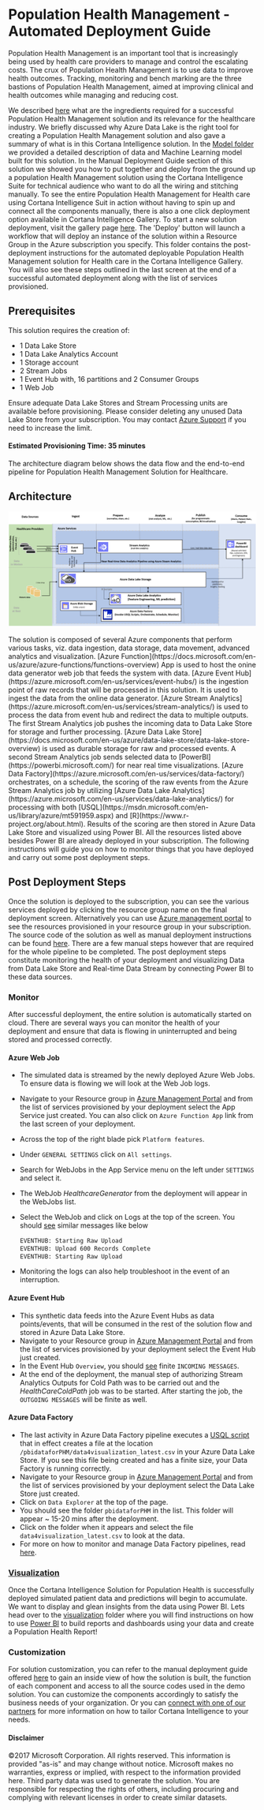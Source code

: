 # Population Health Management - Automated Deployment Guide  

<Guide type="PostDeploymentGuidance" url="https://github.com/Azure/cortana-intelligence-population-health-management/blob/master/Azure%20Data%20Lake/AutomatedDeploymentGuide/README.md"/>


<Guide type="Summary">
Population Health Management is an important tool that is increasingly being used by health care providers to manage and control the escalating costs. The crux of Population Health Management is to use data to improve health outcomes. Tracking, monitoring and bench marking are the three bastions of Population Health Management, aimed at improving clinical and health outcomes while managing and reducing cost.


We described [here](../ManualDeploymentGuide/README.md) what are the ingredients required for a successful Population Health Management solution and its relevance for the healthcare industry. We briefly discussed why Azure Data Lake is the right tool for creating a Population Health Management solution and also gave a summary of what is in this Cortana Intelligence solution. In the [Model folder](../ManualDeploymentGuide/Model/) we provided a detailed description of data and Machine Learning model built for this solution. In the Manual Deployment Guide section of this solution we showed you how to put together and deploy from the ground up a population Health Management solution using the Cortana Intelligence Suite for technical audience who want to do all the wiring and stitching manually. To see the entire Population Health Management for Health care using Cortana Intelligence Suit in action without having to spin up and connect all the components manually, there is also a one click deployment option available in Cortana Intelligence Gallery. To start a new solution deployment, visit the gallery page [here](https://gallery.cortanaintelligence.com/). The 'Deploy' button will launch a workflow that will deploy an instance of the solution within a Resource Group in the Azure subscription you specify. This folder contains the post-deployment instructions for the automated deployable Population Health Management solution for Health care in the Cortana Intelligence Gallery. You will also see these steps outlined in the last screen at the end of a successful automated deployment along with the list of services provisioned. 

</Guide>

## Prerequisites
<Guide type="Prerequisites">

This solution requires the creation of:

* 1 Data Lake Store
* 1 Data Lake Analytics Account
* 1 Storage account
* 2 Stream Jobs 
* 1 Event Hub with, 16 partitions and 2 Consumer Groups
* 1 Web Job 
	
Ensure adequate Data Lake Stores and Stream Processing units are available before provisioning. Please consider deleting any unused Data Lake Store from your subscription. You may contact [Azure Support](https://azure.microsoft.com/support/faq/) if you need to increase the limit.

</Guide>

#### Estimated Provisioning Time: <Guide type="EstimatedTime">35 minutes</Guide>

The architecture diagram below shows the data flow and the end-to-end pipeline for Population Health Management Solution for Healthcare.


## Architecture
![Solution Diagram Picture](../ManualDeploymentGuide/media/PHMarchitecture.PNG?raw=true)

<Guide type="Description">
The solution is composed of several Azure components that perform various tasks, viz. data ingestion, data storage, data movement, advanced analytics and visualization. [Azure Function](https://docs.microsoft.com/en-us/azure/azure-functions/functions-overview) App is used to host the onine data generator web job that feeds the system with data. [Azure Event Hub](https://azure.microsoft.com/en-us/services/event-hubs/) is the ingestion point of raw records that will be processed in this solution. It is used to ingest the data from the online data generator. [Azure Stream Analytics](https://azure.microsoft.com/en-us/services/stream-analytics/) is used to process the data from event hub and redirect the data to multiple outputs. The first Stream Analytics job pushes the incoming data to Data Lake Store for storage and further processing. [Azure Data Lake Store](https://docs.microsoft.com/en-us/azure/data-lake-store/data-lake-store-overview) is used as durable storage for raw and processed events. A second Stream Analytics job sends selected data to [PowerBI](https://powerbi.microsoft.com/) for near real time visualizations. [Azure Data Factory](https://azure.microsoft.com/en-us/services/data-factory/) orchestrates, on a schedule, the scoring of the raw events from the Azure Stream Analytics job
 by utilizing [Azure Data Lake Analytics](https://azure.microsoft.com/en-us/services/data-lake-analytics/) for processing with both [USQL](https://msdn.microsoft.com/en-us/library/azure/mt591959.aspx) and [R](https://www.r-project.org/about.html). Results of the scoring are then stored in Azure Data Lake Store and visualized using Power BI. All the resources listed above besides Power BI are already deployed in your subscription. The following instructions will guide you on how to monitor things that you have deployed and carry out some post deployment steps.

</Guide>



## Post Deployment Steps
  Once the solution is deployed to the subscription, you can see the various services deployed by clicking the resource group name on the final deployment screen. Alternatively you can use [Azure management portal](https://portal.azure.com/) to see the resources provisioned in your resource group in your subscription. The source code of the solution as well as manual deployment instructions can be found [here](../ManualDeploymentGuide/). There are a few manual steps however that are required for the whole pipeline to be completed. The post deployment steps constitute monitoring the health of your deployment and visualizing Data from Data Lake Store and Real-time Data Stream by connecting Power BI to these data sources.
 
### Monitor
  After successful deployment, the entire solution is automatically started on cloud. There are several ways you can monitor the health of your deployment and ensure that data is flowing in uninterrupted and being stored and processed correctly. 

#### Azure Web Job  
  - The simulated data is streamed by the newly deployed Azure Web Jobs. To ensure data is flowing we will look at the Web Job logs. 
   - Navigate to your Resource group in [Azure Management Portal](https://portal.azure.com/) and from the list of services provisioned by your deployment select the App Service just created. You can also click on `Azure Function App` link from the last screen of your deployment.
   - Across the top of the right blade pick `Platform features`.
   - Under `GENERAL SETTINGS` click on `All settings`.
   - Search for WebJobs in the App Service menu on the left under `SETTINGS` and select it. 
   - The WebJob *HealthcareGenerator* from the deployment will appear in the WebJobs list.
   
- Select the WebJob and click on Logs at the top of the screen. You should [see](../ManualDeploymentGuide/media/webjob2.PNG?raw=true) similar messages like below   
   ```
   EVENTHUB: Starting Raw Upload  
   EVENTHUB: Upload 600 Records Complete  
   EVENTHUB: Starting Raw Upload  
   ```
   
- Monitoring the logs can also help troubleshoot in the event of an interruption.

#### Azure Event Hub  
  - This synthetic data feeds into the Azure Event Hubs as data points/events, that will be consumed in the rest of the solution flow and stored in Azure Data Lake Store. 
   - Navigate to your Resource group in [Azure Management Portal](https://portal.azure.com/) and from the list of services provisioned by your deployment select the Event Hub just created.
   - In the Event Hub `Overview`, you should [see](../ManualDeploymentGuide/media/datageneratorstarted.PNG?raw=true) finite `INCOMING MESSAGES`.
   - At the end of the deployment, the manual step of authorizing Stream Analytics Outputs for Cold Path was to be carried out and the *HealthCareColdPath* job was to be started. After starting the job, the `OUTGOING MESSAGES` will be finite as well.
   
 
#### Azure Data Factory  
  - The last activity in Azure Data Factory pipeline executes a [USQL script](../ManualDeploymentGuide/scripts/datafactory/scripts_blob/hcadfstreamappend.usql) that in effect creates a file at the location `/pbidataforPHM/data4visualization_latest.csv` in your Azure Data Lake Store. If you see this file being created and has a finite size, your Data Factory is running correctly.
   - Navigate to your Resource group in [Azure Management Portal](https://portal.azure.com/) and from the list of services provisioned by your deployment select the Data Lake Store just created.
   - Click on `Data Explorer` at the top of the page.
   - You should see the folder `pbidataforPHM` in the list. This folder will appear ~ 15-20 mins after the deployment.
   - Click on the folder when it appears and select the file `data4visualization_latest.csv` to look at the data.
   - For more on how to monitor and manage Data Factory pipelines, read [here](https://docs.microsoft.com/en-us/azure/data-factory/data-factory-monitor-manage-pipelines).
   

### [Visualization](../ManualDeploymentGuide/Visualization)

 Once the Cortana Intelligence Solution for Population Health is successfully deployed simulated patient data and predictions will begin to accumulate. We want to display and glean insights from the data using Power BI. Lets head over to the [visualization](../ManualDeploymentGuide/Visualization) folder where you will find instructions on how to use [Power BI](https://powerbi.microsoft.com/) to build reports and dashboards using your data and create a Population Health Report! 

### Customization

For solution customization, you can refer to the manual deployment guide offered [here](../ManualDeploymentGuide/) to gain an inside view of how the solution is built, the function of each component and access to all the source codes used in the demo solution. You can customize the components accordingly to satisfy the business needs of your organization. Or you can [connect with one of our partners](https://appsource.microsoft.com/en-us/product/cortana-intelligence/microsoft-cortana-intelligence.quality-assurance-for-manufacturing?tab=Partners) for more information on how to tailor Cortana Intelligence to your needs.


#### Disclaimer

©2017 Microsoft Corporation. All rights reserved.  This information is provided "as-is" and may change without notice. Microsoft makes no warranties, express or implied, with respect to the information provided here.  Third party data was used to generate the solution.  You are responsible for respecting the rights of others, including procuring and complying with relevant licenses in order to create similar datasets.